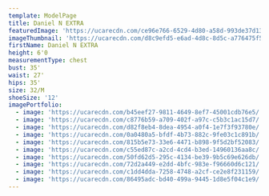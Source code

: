 ```yaml
---
template: ModelPage
title: Daniel N EXTRA
featuredImage: 'https://ucarecdn.com/ce96e766-6529-4d80-a58d-993de37d138f/'
imageThumbnail: 'https://ucarecdn.com/d8c9efd5-e6ad-4d8c-8d5c-a776475f5cab/'
firstName: Daniel N EXTRA
height: 6'0
measurementType: chest
bust: 35'
waist: 27'
hips: 35'
size: 32/M
shoeSize: '12'
imagePortfolio:
  - image: 'https://ucarecdn.com/b45eef27-9811-4649-8ef7-45001cdb76e5/'
  - image: 'https://ucarecdn.com/c8776b59-a709-402f-a97c-c5b3c1ac15d7/'
  - image: 'https://ucarecdn.com/d82f8eb4-8dea-4954-a0f4-1e7f3f93780e/'
  - image: 'https://ucarecdn.com/0a0480a5-bfdf-4b73-882c-9fe03c1c891b/'
  - image: 'https://ucarecdn.com/815b5e73-33e6-4471-b898-9f5d2bf52083/'
  - image: 'https://ucarecdn.com/c55ed87c-a2cd-4cd4-b3ed-14960136aa8c/'
  - image: 'https://ucarecdn.com/50fd62d5-295c-4134-be39-9b5c69e626db/'
  - image: 'https://ucarecdn.com/72d2a449-e2dd-4bfc-983e-f96660d6c121/'
  - image: 'https://ucarecdn.com/c1dd4dda-7258-4748-a2cf-ce2e8f231159/'
  - image: 'https://ucarecdn.com/86495adc-bd40-499a-9445-1d8e5f04c1e9/'
---
```


